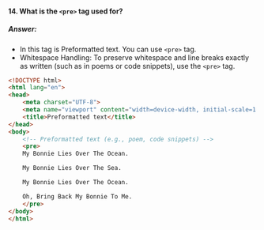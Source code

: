 #### 14. What is the `<pre>` tag used for?

##### Answer:
- In this tag is Preformatted text. You can use `<pre>` tag.
- Whitespace Handling: To preserve whitespace and line breaks exactly as written (such as in poems or code snippets), use the `<pre>` tag.


```html
<!DOCTYPE html>
<html lang="en">
<head>
    <meta charset="UTF-8">
    <meta name="viewport" content="width=device-width, initial-scale=1.0">
    <title>Preformatted text</title>
</head>
<body>
    <!-- Preformatted text (e.g., poem, code snippets) -->
    <pre>
    My Bonnie Lies Over The Ocean.

    My Bonnie Lies Over The Sea.

    My Bonnie Lies Over The Ocean.

    Oh, Bring Back My Bonnie To Me.
    </pre>
</body>
</html>
```